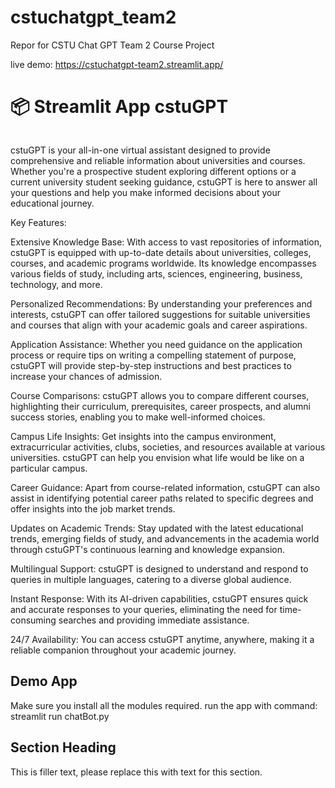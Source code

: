 # cstuchatgpt_team2
Repor for CSTU Chat GPT Team 2 Course Project

live demo:  https://cstuchatgpt-team2.streamlit.app/

# 📦 Streamlit App cstuGPT
```
```

cstuGPT is your all-in-one virtual assistant designed to provide comprehensive and reliable information about universities and courses. Whether you're a prospective student exploring different options or a current university student seeking guidance, cstuGPT is here to answer all your questions and help you make informed decisions about your educational journey.

Key Features:

Extensive Knowledge Base: With access to vast repositories of information, cstuGPT is equipped with up-to-date details about universities, colleges, courses, and academic programs worldwide. Its knowledge encompasses various fields of study, including arts, sciences, engineering, business, technology, and more.

Personalized Recommendations: By understanding your preferences and interests, cstuGPT can offer tailored suggestions for suitable universities and courses that align with your academic goals and career aspirations.

Application Assistance: Whether you need guidance on the application process or require tips on writing a compelling statement of purpose, cstuGPT will provide step-by-step instructions and best practices to increase your chances of admission.

Course Comparisons: cstuGPT allows you to compare different courses, highlighting their curriculum, prerequisites, career prospects, and alumni success stories, enabling you to make well-informed choices.

Campus Life Insights: Get insights into the campus environment, extracurricular activities, clubs, societies, and resources available at various universities. cstuGPT can help you envision what life would be like on a particular campus.

Career Guidance: Apart from course-related information, cstuGPT can also assist in identifying potential career paths related to specific degrees and offer insights into the job market trends.

Updates on Academic Trends: Stay updated with the latest educational trends, emerging fields of study, and advancements in the academia world through cstuGPT's continuous learning and knowledge expansion.

Multilingual Support: cstuGPT is designed to understand and respond to queries in multiple languages, catering to a diverse global audience.

Instant Response: With its AI-driven capabilities, cstuGPT ensures quick and accurate responses to your queries, eliminating the need for time-consuming searches and providing immediate assistance.

24/7 Availability: You can access cstuGPT anytime, anywhere, making it a reliable companion throughout your academic journey.

## Demo App

Make sure you install all the modules required.
run the app with command: streamlit run chatBot.py


## Section Heading

This is filler text, please replace this with text for this section.

